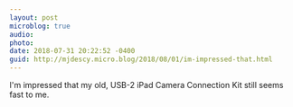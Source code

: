 ```yaml
---
layout: post
microblog: true
audio: 
photo: 
date: 2018-07-31 20:22:52 -0400
guid: http://mjdescy.micro.blog/2018/08/01/im-impressed-that.html
---
```

I'm impressed that my old, USB-2 iPad Camera Connection Kit still seems fast to me.
